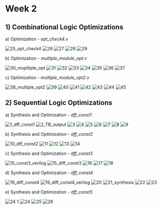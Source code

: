 
# Week 2 
## 1) Combinational Logic Optimizations

a) Optimization - _opt_check4.v_

![25_opt_check4](https://github.com/adhiiiii/Hardware-Design---VLSI/assets/47310995/fde992c9-004b-47b0-b788-4daa4de8c733)
![26](https://github.com/adhiiiii/Hardware-Design---VLSI/assets/47310995/e483133a-fe28-4042-8a39-d20d02b7afcb)
![27](https://github.com/adhiiiii/Hardware-Design---VLSI/assets/47310995/248a687c-94d0-4b02-af1a-8c5db9dc38b0)
![28](https://github.com/adhiiiii/Hardware-Design---VLSI/assets/47310995/aa785eba-c7fb-4c43-b835-330f930eb62f)
![29](https://github.com/adhiiiii/Hardware-Design---VLSI/assets/47310995/5731e8ca-d601-4f71-bb63-7a3a036cd702)

b) Optimization - _multiple_module_opt.v_ 

![30_mupltiple_opt](https://github.com/adhiiiii/Hardware-Design---VLSI/assets/47310995/edcd3ee4-950a-4547-aab9-c9401468e7b4)
![31](https://github.com/adhiiiii/Hardware-Design---VLSI/assets/47310995/25d47106-84fc-40ed-8ecb-aa2ac69041b7)
![32](https://github.com/adhiiiii/Hardware-Design---VLSI/assets/47310995/762f544f-35ff-414e-a0a3-54082c167424)
![33](https://github.com/adhiiiii/Hardware-Design---VLSI/assets/47310995/3b1bbf00-ad7f-49b8-9918-cbcf79160963)
![34](https://github.com/adhiiiii/Hardware-Design---VLSI/assets/47310995/2c664f33-7a26-43c4-8d87-65d0c8e878c0)
![35](https://github.com/adhiiiii/Hardware-Design---VLSI/assets/47310995/b18cf681-1d54-42c4-aa68-30c925246a23)
![36](https://github.com/adhiiiii/Hardware-Design---VLSI/assets/47310995/2b5ddff0-be1c-451f-834b-5e2b86b9d963)
![37](https://github.com/adhiiiii/Hardware-Design---VLSI/assets/47310995/f0cf5d17-0bd1-44de-a4b2-4d7b2d31dd6a)

c) Optimization - _multiple_module_opt2.v_

![38_multiple_opt2](https://github.com/adhiiiii/Hardware-Design---VLSI/assets/47310995/eba12f72-b559-47fc-bce9-92e4d99b55bf)
![39](https://github.com/adhiiiii/Hardware-Design---VLSI/assets/47310995/c6270ce7-903c-4164-8b64-c129f92da1f8)
![40](https://github.com/adhiiiii/Hardware-Design---VLSI/assets/47310995/31e86d64-a17f-4c70-89fc-9898a12814af)
![41](https://github.com/adhiiiii/Hardware-Design---VLSI/assets/47310995/b82af9bd-10f5-482a-b478-2f34ce53149f)
![42](https://github.com/adhiiiii/Hardware-Design---VLSI/assets/47310995/4d33327f-bd7a-46d2-8728-19d3a6dd3596)
![43](https://github.com/adhiiiii/Hardware-Design---VLSI/assets/47310995/c9c5cc8d-ae1b-44cb-af57-f865146d66de)
![44](https://github.com/adhiiiii/Hardware-Design---VLSI/assets/47310995/c17475d2-aa5e-4f6e-82d4-5ca0806b37b8)
![45](https://github.com/adhiiiii/Hardware-Design---VLSI/assets/47310995/c93d4a8f-3f33-438d-995b-4c447f7d027a)

## 2) Sequential Logic Optimizations

a) Synthesis and Optimization - _dff_const1_

![1_dff_const1](https://github.com/adhiiiii/Hardware-Design---VLSI/assets/47310995/e8b08611-e624-485a-a3e4-1e56b225ea67)
![2_TB_output](https://github.com/adhiiiii/Hardware-Design---VLSI/assets/47310995/453611b1-8ec6-4167-aaaf-7a4bbf593ef5)
![3](https://github.com/adhiiiii/Hardware-Design---VLSI/assets/47310995/5825cd9d-428e-44e8-be8f-7f315cc67eac)
![4](https://github.com/adhiiiii/Hardware-Design---VLSI/assets/47310995/174109b9-6bfb-49ce-b067-c46d310fe4c8)
![5](https://github.com/adhiiiii/Hardware-Design---VLSI/assets/47310995/89b0416d-9f12-4d94-aebe-9095a480457c)
![6](https://github.com/adhiiiii/Hardware-Design---VLSI/assets/47310995/28626870-fe82-4981-8826-196465c0c9d4)
![7](https://github.com/adhiiiii/Hardware-Design---VLSI/assets/47310995/e78c1d84-dfac-42d1-8c2a-0b5e221811f3)
![8](https://github.com/adhiiiii/Hardware-Design---VLSI/assets/47310995/687be900-6340-4adb-b1aa-49dafba63d7e)
![9](https://github.com/adhiiiii/Hardware-Design---VLSI/assets/47310995/bbbefeb5-d000-4fd1-9ce8-d7e54326bb2c)

b) Synthesis and Optimization - _dff_const2_

![10_dff_const2](https://github.com/adhiiiii/Hardware-Design---VLSI/assets/47310995/0307e442-fba4-4000-a76b-8a0a10993299)
![11](https://github.com/adhiiiii/Hardware-Design---VLSI/assets/47310995/2d80fba3-2f53-43b7-87ac-830db5958ffb)
![12](https://github.com/adhiiiii/Hardware-Design---VLSI/assets/47310995/f7c01cba-53ab-456d-b354-e0775cef5362)
![13](https://github.com/adhiiiii/Hardware-Design---VLSI/assets/47310995/64f1fc1e-1b7e-4f0a-99ac-1473a992b17b)
![14](https://github.com/adhiiiii/Hardware-Design---VLSI/assets/47310995/afd22e57-bc8e-41ed-9d42-725d8836e002)

c) Synthesis and Optimization - _dff_const3_

![15_const3_verilog](https://github.com/adhiiiii/Hardware-Design---VLSI/assets/47310995/16d95e40-2993-42d5-bb29-d07a64796ee6)
![15_diff_const3](https://github.com/adhiiiii/Hardware-Design---VLSI/assets/47310995/17a10d26-be88-48cc-b7d1-178201b69715)
![16](https://github.com/adhiiiii/Hardware-Design---VLSI/assets/47310995/e0dcd666-a409-4ce7-92f9-2531df632d1b)
![17](https://github.com/adhiiiii/Hardware-Design---VLSI/assets/47310995/ffa8a1d7-5066-43c2-986c-a30787cf9a9b)
![18](https://github.com/adhiiiii/Hardware-Design---VLSI/assets/47310995/8b87b648-802d-40f8-82f2-73e5458bc4fe)


d) Synthesis and Optimization - _dff_const4_

![19_diff_const4](https://github.com/adhiiiii/Hardware-Design---VLSI/assets/47310995/f56d6e87-e7dd-480f-b9e2-a6777e4bc074)
![19_diff_const4_verilog](https://github.com/adhiiiii/Hardware-Design---VLSI/assets/47310995/63247761-9771-488f-9e08-358b60c923c2)
![20](https://github.com/adhiiiii/Hardware-Design---VLSI/assets/47310995/90e98671-5a8f-4678-bc28-856600817a15)
![21_synthesis](https://github.com/adhiiiii/Hardware-Design---VLSI/assets/47310995/7f281ff1-8cf6-4dcc-b41a-99fb9d75ced7)
![22](https://github.com/adhiiiii/Hardware-Design---VLSI/assets/47310995/2d924f57-c3c8-480d-9b97-45f3d01b357e)
![23](https://github.com/adhiiiii/Hardware-Design---VLSI/assets/47310995/7b335914-7548-4ce2-aea4-0997d425a676)

e) Synthesis and Optimization - _dff_const5_

![24 1](https://github.com/adhiiiii/Hardware-Design---VLSI/assets/47310995/26c5bdc9-5c42-4726-bb5d-81e0a7468e17)
![24](https://github.com/adhiiiii/Hardware-Design---VLSI/assets/47310995/d93d6c64-aac8-46ef-88bf-72028053c062)
![25](https://github.com/adhiiiii/Hardware-Design---VLSI/assets/47310995/2c9f62a4-3887-4f95-ab34-e9bc4874e861)
![26](https://github.com/adhiiiii/Hardware-Design---VLSI/assets/47310995/b07a6b25-7dd9-403c-b329-811ef386b7f0)
